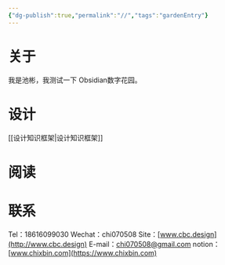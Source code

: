 ```yaml
---
{"dg-publish":true,"permalink":"//","tags":"gardenEntry"}
---
```


# 关于

我是池彬，我测试一下 Obsidian数字花园。

# 设计

[[设计知识框架|设计知识框架]]

# 阅读

# 联系

Tel：18616099030
Wechat：chi070508
Site：[www.cbc.design](http://www.cbc.design)
E-mail：<chi070508@gmail.com>
notion：[www.chixbin.com](https://www.chixbin.com)
